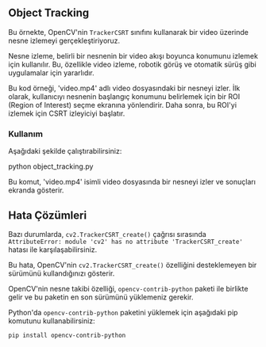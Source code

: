 ## Object Tracking

Bu örnekte, OpenCV'nin `TrackerCSRT` sınıfını kullanarak bir video üzerinde nesne izlemeyi gerçekleştiriyoruz.

Nesne izleme, belirli bir nesnenin bir video akışı boyunca konumunu izlemek için kullanılır. Bu, özellikle video izleme, robotik görüş ve otomatik sürüş gibi uygulamalar için yararlıdır.

Bu kod örneği, 'video.mp4' adlı video dosyasındaki bir nesneyi izler. İlk olarak, kullanıcıyı nesnenin başlangıç konumunu belirlemek için bir ROI (Region of Interest) seçme ekranına yönlendirir. Daha sonra, bu ROI'yi izlemek için CSRT izleyiciyi başlatır.

### Kullanım

Aşağıdaki şekilde çalıştırabilirsiniz:

python object_tracking.py


Bu komut, 'video.mp4' isimli video dosyasında bir nesneyi izler ve sonuçları ekranda gösterir.

## Hata Çözümleri

Bazı durumlarda, `cv2.TrackerCSRT_create()` çağrısı sırasında `AttributeError: module 'cv2' has no attribute 'TrackerCSRT_create'` hatası ile karşılaşabilirsiniz. 

Bu hata, OpenCV'nin `cv2.TrackerCSRT_create()` özelliğini desteklemeyen bir sürümünü kullandığınızı gösterir.

OpenCV'nin nesne takibi özelliği, `opencv-contrib-python` paketi ile birlikte gelir ve bu paketin en son sürümünü yüklemeniz gerekir.

Python'da `opencv-contrib-python` paketini yüklemek için aşağıdaki pip komutunu kullanabilirsiniz:

```bash
pip install opencv-contrib-python
